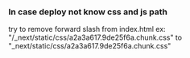 ### In case deploy not know css and js path

try to remove forward slash from index.html
ex: "/\_next/static/css/a2a3a617.9de25f6a.chunk.css" to "\_next/static/css/a2a3a617.9de25f6a.chunk.css"
